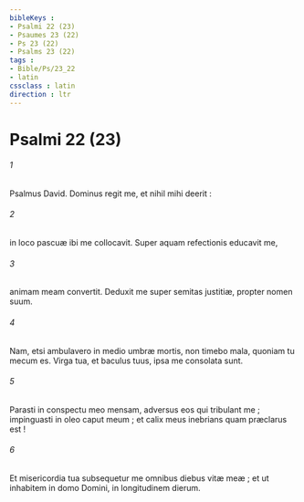 ```yaml
---
bibleKeys : 
- Psalmi 22 (23)
- Psaumes 23 (22)
- Ps 23 (22)
- Psalms 23 (22)
tags : 
- Bible/Ps/23_22
- latin
cssclass : latin
direction : ltr
---
```


# Psalmi 22 (23)

###### 1
Psalmus David. Dominus regit me, et nihil mihi deerit :
###### 2
in loco pascuæ ibi me collocavit. Super aquam refectionis educavit me,
###### 3
animam meam convertit. Deduxit me super semitas justitiæ, propter nomen suum.
###### 4
Nam, etsi ambulavero in medio umbræ mortis, non timebo mala, quoniam tu mecum es. Virga tua, et baculus tuus, ipsa me consolata sunt.
###### 5
Parasti in conspectu meo mensam, adversus eos qui tribulant me ; impinguasti in oleo caput meum ; et calix meus inebrians quam præclarus est !
###### 6
Et misericordia tua subsequetur me omnibus diebus vitæ meæ ; et ut inhabitem in domo Domini, in longitudinem dierum.
